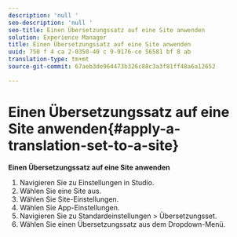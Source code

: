 ```yaml
---
description: 'null '
seo-description: 'null '
seo-title: Einen Übersetzungssatz auf eine Site anwenden
solution: Experience Manager
title: Einen Übersetzungssatz auf eine Site anwenden
uuid: 750 f 4 ca 2-0350-40 c 9-9176-ce 56581 bf 8 ab
translation-type: tm+mt
source-git-commit: 67aeb3de964473b326c88c3a3f81ff48a6a12652

---
```



# Einen Übersetzungssatz auf eine Site anwenden{#apply-a-translation-set-to-a-site}

**Einen Übersetzungssatz auf eine Site anwenden**

1. Navigieren Sie zu Einstellungen in Studio.
1. Wählen Sie eine Site aus.
1. Wählen Sie Site-Einstellungen.
1. Wählen Sie App-Einstellungen.
1. Navigieren Sie zu Standardeinstellungen &gt; Übersetzungsset.
1. Wählen Sie einen Übersetzungssatz aus dem Dropdown-Menü.